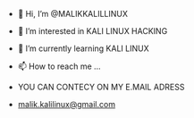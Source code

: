 - 👋 Hi, I’m @MALIKKALILLINUX
- 👀 I’m interested in KALI LINUX HACKING
- 🌱 I’m currently learning KALI LINUX 
  
- 📫 How to reach me ...
- YOU CAN CONTECY ON MY E.MAIL ADRESS
- malik.kalilinux@gmail.com

<!---
MALIKKALILLINUX/MALIKKALILLINUX is a ✨ special ✨ repository because its `README.md` (this file) appears on your GitHub profile.
You can click the Preview link to take a look at your changes.
--->
